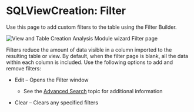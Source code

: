# SQLViewCreation: Filter

Use this page to add custom filters to the table using the Filter Builder.

![View and Table Creation Analysis Module wizard Filter page](/img/product_docs/accessanalyzer/admin/datacollector/ewsmailbox/filter.webp)

Filters reduce the amount of data visible in a column imported to the resulting table or view. By
default, when the filter page is blank, all the data within each column is included. Use the
following options to add and remove filters:

- Edit – Opens the Filter window

  - See the [Advanced Search](/docs/accessanalyzer/12.0/administration/navigation/datagrid.md#advanced-search) topic for additional
    information

- Clear – Clears any specified filters

